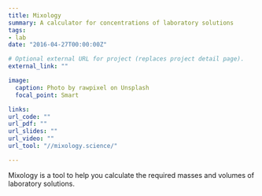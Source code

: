 ```yaml
---
title: Mixology
summary: A calculator for concentrations of laboratory solutions
tags:
- lab
date: "2016-04-27T00:00:00Z"

# Optional external URL for project (replaces project detail page).
external_link: ""

image:
  caption: Photo by rawpixel on Unsplash
  focal_point: Smart

links:
url_code: ""
url_pdf: ""
url_slides: ""
url_video: ""
url_tool: "//mixology.science/"

---
```


Mixology is a tool to help you calculate the required masses and volumes of laboratory solutions.